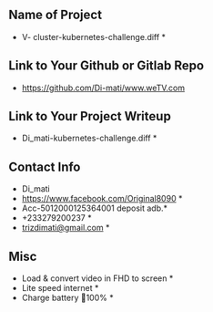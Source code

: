 ## Name of Project 
* V- cluster-kubernetes-challenge.diff *

## Link to Your Github or Gitlab Repo
* https://github.com/Di-mati/www.weTV.com

## Link to Your Project Writeup
* Di_mati-kubernetes-challenge.diff *

## Contact Info
* Di_mati
* https://www.facebook.com/Original8090 *
* Acc-5012000125364001 deposit adb.*
* +233279200237 *
* trizdimati@gmail.com *

## Misc 
* Load & convert video in FHD to screen *
* Lite speed internet *
* Charge battery 🔋100% *
